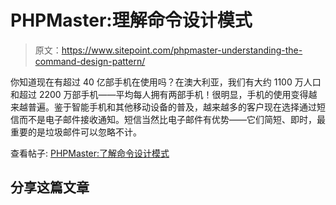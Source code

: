 # PHPMaster:理解命令设计模式

> 原文：<https://www.sitepoint.com/phpmaster-understanding-the-command-design-pattern/>

你知道现在有超过 40 亿部手机在使用吗？在澳大利亚，我们有大约 1100 万人口和超过 2200 万部手机——平均每人拥有两部手机！很明显，手机的使用变得越来越普遍。鉴于智能手机和其他移动设备的普及，越来越多的客户现在选择通过短信而不是电子邮件接收通知。短信当然比电子邮件有优势——它们简短、即时，最重要的是垃圾邮件可以忽略不计。

查看帖子:
[PHPMaster:了解命令设计模式](http://feedproxy.google.com/~r/PHPMaster_feed/~3/yiBe33farao/ "PHPMaster: Understanding the Command Design Pattern")

## 分享这篇文章